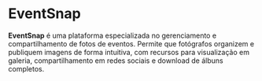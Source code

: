 # EventSnap
**EventSnap** é uma plataforma especializada no gerenciamento e compartilhamento de fotos de eventos. Permite que fotógrafos organizem e publiquem imagens de forma intuitiva, com recursos para visualização em galeria, compartilhamento em redes sociais e download de álbuns completos. 
